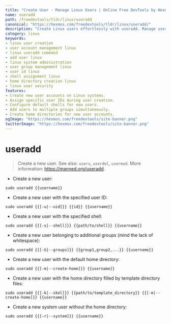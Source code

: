 ```yaml
---
title: "Create User - Manage Linux Users | Online Free DevTools by Hexmos"
name: useradd
path: /freedevtools/tldr/linux/useradd
canonical: "https://hexmos.com/freedevtools/tldr/linux/useradd/"
description: "Create Linux users effortlessly with useradd. Manage user accounts, assign groups, and configure home directories. Free online tool, no registration required."
category: linux
keywords:
- linux user creation
- user account management linux
- linux useradd command
- add user linux
- linux system administration
- user group management linux
- user id linux
- shell assignment linux
- home directory creation linux
- linux user security
features:
- Create new user accounts on Linux systems.
- Assign specific user IDs during user creation.
- Configure default shells for new users.
- Add users to multiple groups simultaneously.
- Create home directories for new user accounts.
ogImage: "https://hexmos.com/freedevtools/site-banner.png"
twitterImage: "https://hexmos.com/freedevtools/site-banner.png"
---
```


# useradd

> Create a new user.
> See also: `users`, `userdel`, `usermod`.
> More information: <https://manned.org/useradd>.

- Create a new user:

`sudo useradd {{username}}`

- Create a new user with the specified user ID:

`sudo useradd {{[-u|--uid]}} {{id}} {{username}}`

- Create a new user with the specified shell:

`sudo useradd {{[-s|--shell]}} {{path/to/shell}} {{username}}`

- Create a new user belonging to additional groups (mind the lack of whitespace):

`sudo useradd {{[-G|--groups]}} {{group1,group2,...}} {{username}}`

- Create a new user with the default home directory:

`sudo useradd {{[-m|--create-home]}} {{username}}`

- Create a new user with the home directory filled by template directory files:

`sudo useradd {{[-k|--skel]}} {{path/to/template_directory}} {{[-m|--create-home]}} {{username}}`

- Create a new system user without the home directory:

`sudo useradd {{[-r|--system]}} {{username}}`
